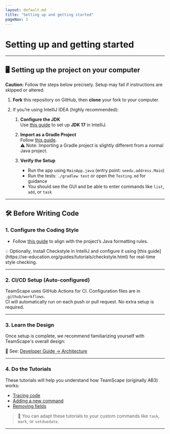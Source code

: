 ```yaml
---
layout: default.md
title: "Setting up and getting started"
pageNav: 3
---
```


# Setting up and getting started

<page-nav-print />

---

## 🖥️ Setting up the project on your computer

<box type="warning" seamless>
<strong>Caution:</strong> Follow the steps below precisely. Setup may fail if instructions are skipped or altered.
</box>

1. **Fork** this repository on GitHub, then **clone** your fork to your computer.

2. If you’re using IntelliJ IDEA (highly recommended):

   1. **Configure the JDK**  
      Use [this guide](https://se-education.org/guides/tutorials/intellijJdk.html) to set up **JDK 17** in IntelliJ.

   2. **Import as a Gradle Project**  
      Follow [this guide](https://se-education.org/guides/tutorials/intellijImportGradleProject.html).  
      <box type="warning" seamless>
      ⚠️ Note: Importing a Gradle project is slightly different from a normal Java project.
      </box>

   3. **Verify the Setup**
      - Run the app using `MainApp.java` (entry point: `seedu.address.Main`)
      - Run the tests: `./gradlew test` or open the `Testing.md` for guidance
      - You should see the GUI and be able to enter commands like `list`, `add`, or `task`

---

## 🛠️ Before Writing Code

### 1. Configure the Coding Style

- Follow [this guide](https://se-education.org/guides/tutorials/intellijCodeStyle.html) to align with the project’s Java formatting rules.

<box type="tip" seamless>
💡 Optionally, install Checkstyle in IntelliJ and configure it using [this guide](https://se-education.org/guides/tutorials/checkstyle.html) for real-time style checking.
</box>

---

### 2. CI/CD Setup (Auto-configured)

TeamScape uses GitHub Actions for CI. Configuration files are in `.github/workflows`.  
CI will automatically run on each push or pull request. No extra setup is required.

---

### 3. Learn the Design

Once setup is complete, we recommend familiarizing yourself with TeamScape's overall design:

📖 See: [Developer Guide → Architecture](DeveloperGuide.md#architecture)

---

### 4. Do the Tutorials

These tutorials will help you understand how TeamScape (originally AB3) works:

- [Tracing code](https://se-education.org/guides/tutorials/ab3TracingCode.html)
- [Adding a new command](https://se-education.org/guides/tutorials/ab3AddRemark.html)
- [Removing fields](https://se-education.org/guides/tutorials/ab3RemovingFields.html)

> 🔄 You can adapt these tutorials to your custom commands like `task`, `mark`, or `setduedate`.

---
